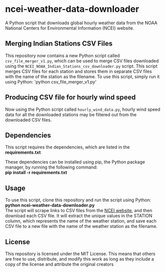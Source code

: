 # ncei-weather-data-downloader
A Python script that downloads global hourly weather data from the NOAA National Centers for Environmental Information (NCEI) website. 

## Merging Indian Stations CSV Files
This repository now contains a new Python script called `csv_file_merger_v1.py`, which can be used to merge CSV files downloaded using the `NCEI_NOAA_Indian_Stations_csv_downloader.py` script. This script merges CSV files for each station and stores them in separate CSV files with the name of the station as the filename. To use this script, simply run it using Python: 'python csv_file_merger_v1.py'

## Producing CSV file for hourly wind speed
Now using the Python script called `hourly_wind_data.py`, hourly wind speed data for all the downloaded stations may be filtered out from the downloaded CSV files.

## Dependencies
This script requires the dependencies, which are listed in the __requirements.txt__ 

These dependencies can be installed using pip, the Python package manager, by running the following command:<br>
__pip install -r requirements.txt__

## Usage
To use this script, clone this repository and run the script using Python:<br>
__python ncei-weather-data-downloader.py__
<br> The script will scrape links to CSV files from the [NCEI website](https://www.ncei.noaa.gov/data/global-hourly/access/2022/), and then download each CSV file. It will extract the unique values in the STATION column, which represents the name of the weather station, and save each CSV file to a new file with the name of the weather station as the filename.

## License
This repository is licensed under the MIT License. This means that others are free to use, distribute, and modify this work as long as they include a copy of the license and attribute the original creators
